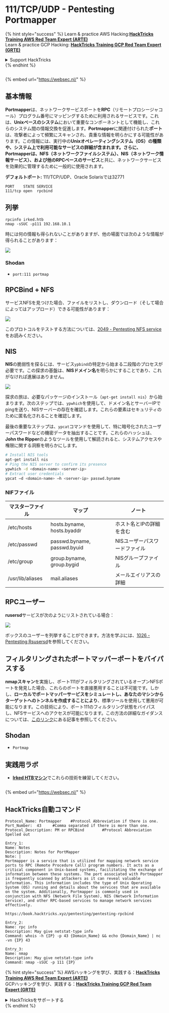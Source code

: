# 111/TCP/UDP - Pentesting Portmapper

{% hint style="success" %}
Learn & practice AWS Hacking:<img src="/.gitbook/assets/arte.png" alt="" data-size="line">[**HackTricks Training AWS Red Team Expert (ARTE)**](https://training.hacktricks.xyz/courses/arte)<img src="/.gitbook/assets/arte.png" alt="" data-size="line">\
Learn & practice GCP Hacking: <img src="/.gitbook/assets/grte.png" alt="" data-size="line">[**HackTricks Training GCP Red Team Expert (GRTE)**<img src="/.gitbook/assets/grte.png" alt="" data-size="line">](https://training.hacktricks.xyz/courses/grte)

<details>

<summary>Support HackTricks</summary>

* Check the [**subscription plans**](https://github.com/sponsors/carlospolop)!
* **Join the** 💬 [**Discord group**](https://discord.gg/hRep4RUj7f) or the [**telegram group**](https://t.me/peass) or **follow** us on **Twitter** 🐦 [**@hacktricks\_live**](https://twitter.com/hacktricks\_live)**.**
* **Share hacking tricks by submitting PRs to the** [**HackTricks**](https://github.com/carlospolop/hacktricks) and [**HackTricks Cloud**](https://github.com/carlospolop/hacktricks-cloud) github repos.

</details>
{% endhint %}

<figure><img src="https://pentest.eu/RENDER_WebSec_10fps_21sec_9MB_29042024.gif" alt=""><figcaption></figcaption></figure>

{% embed url="https://websec.nl/" %}

## 基本情報

**Portmapper**は、ネットワークサービスポートを**RPC**（リモートプロシージャコール）プログラム番号にマッピングするために利用されるサービスです。これは、**Unixベースのシステム**において重要なコンポーネントとして機能し、これらのシステム間の情報交換を促進します。**Portmapper**に関連付けられた**ポート**は、攻撃者によって頻繁にスキャンされ、貴重な情報を明らかにする可能性があります。この情報には、実行中の**Unixオペレーティングシステム（OS）**の種類や、システム上で利用可能なサービスの詳細が含まれます。さらに、**Portmapper**は、**NFS（ネットワークファイルシステム）**、**NIS（ネットワーク情報サービス）**、および他の**RPCベースのサービス**と共に、ネットワークサービスを効果的に管理するために一般的に使用されます。

**デフォルトポート:** 111/TCP/UDP、Oracle Solarisでは32771
```
PORT    STATE SERVICE
111/tcp open  rpcbind
```
## 列挙
```
rpcinfo irked.htb
nmap -sSUC -p111 192.168.10.1
```
時には何の情報も得られないことがありますが、他の場面では次のような情報が得られることがあります：

![](<../.gitbook/assets/image (553).png>)

### Shodan

* `port:111 portmap`

## RPCBind + NFS

サービスNFSを見つけた場合、ファイルをリストし、ダウンロード（そして場合によってはアップロード）できる可能性があります：

![](<../.gitbook/assets/image (872).png>)

このプロトコルをテストする方法については、[2049 - Pentesting NFS service](nfs-service-pentesting.md)をお読みください。

## NIS

**NIS**の脆弱性を探るには、サービス`ypbind`の特定から始まる二段階のプロセスが必要です。この探求の基盤は、**NISドメイン名**を明らかにすることであり、これがなければ進展はありません。

![](<../.gitbook/assets/image (859).png>)

探求の旅は、必要なパッケージのインストール（`apt-get install nis`）から始まります。次のステップでは、`ypwhich`を使用して、ドメイン名とサーバーIPでpingを送り、NISサーバーの存在を確認します。これらの要素はセキュリティのために匿名化されることを確認します。

最後の重要なステップは、`ypcat`コマンドを使用して、特に暗号化されたユーザーパスワードなどの機密データを抽出することです。これらのハッシュは、**John the Ripper**のようなツールを使用して解読されると、システムアクセスや権限に関する洞察を明らかにします。
```bash
# Install NIS tools
apt-get install nis
# Ping the NIS server to confirm its presence
ypwhich -d <domain-name> <server-ip>
# Extract user credentials
ypcat –d <domain-name> –h <server-ip> passwd.byname
```
### NIFファイル

| **マスターファイル**  | **マップ**                  | **ノート**                         |
| ---------------- | --------------------------- | --------------------------------- |
| /etc/hosts       | hosts.byname, hosts.byaddr  | ホスト名とIPの詳細を含む          |
| /etc/passwd      | passwd.byname, passwd.byuid | NISユーザーパスワードファイル      |
| /etc/group       | group.byname, group.bygid   | NISグループファイル                |
| /usr/lib/aliases | mail.aliases                | メールエイリアスの詳細            |

## RPCユーザー

**rusersd**サービスが次のようにリストされている場合：

![](<../.gitbook/assets/image (1041).png>)

ボックスのユーザーを列挙することができます。方法を学ぶには、[1026 - Pentesting Rsusersd](1026-pentesting-rusersd.md)を参照してください。

## フィルタリングされたポートマッパーポートをバイパスする

**nmapスキャン**を実施し、ポート111がフィルタリングされているオープンNFSポートを発見した場合、これらのポートを直接悪用することは不可能です。しかし、**ローカルでポートマッパーサービスをシミュレートし、あなたのマシンからターゲットへのトンネルを作成することにより**、標準ツールを使用して悪用が可能になります。この技術により、ポート111のフィルタリング状態をバイパスし、NFSサービスへのアクセスが可能になります。この方法の詳細なガイダンスについては、[このリンク](https://medium.com/@sebnemK/how-to-bypass-filtered-portmapper-port-111-27cee52416bc)にある記事を参照してください。

## Shodan

* `Portmap`

## 実践用ラボ

* [**Irked HTBマシン**](https://app.hackthebox.com/machines/Irked)でこれらの技術を練習してください。

<figure><img src="https://pentest.eu/RENDER_WebSec_10fps_21sec_9MB_29042024.gif" alt=""><figcaption></figcaption></figure>

{% embed url="https://websec.nl/" %}

## HackTricks自動コマンド
```
Protocol_Name: Portmapper    #Protocol Abbreviation if there is one.
Port_Number:  43     #Comma separated if there is more than one.
Protocol_Description: PM or RPCBind        #Protocol Abbreviation Spelled out

Entry_1:
Name: Notes
Description: Notes for PortMapper
Note: |
Portmapper is a service that is utilized for mapping network service ports to RPC (Remote Procedure Call) program numbers. It acts as a critical component in Unix-based systems, facilitating the exchange of information between these systems. The port associated with Portmapper is frequently scanned by attackers as it can reveal valuable information. This information includes the type of Unix Operating System (OS) running and details about the services that are available on the system. Additionally, Portmapper is commonly used in conjunction with NFS (Network File System), NIS (Network Information Service), and other RPC-based services to manage network services effectively.

https://book.hacktricks.xyz/pentesting/pentesting-rpcbind

Entry_2:
Name: rpc info
Description: May give netstat-type info
Command: whois -h {IP} -p 43 {Domain_Name} && echo {Domain_Name} | nc -vn {IP} 43

Entry_3:
Name: nmap
Description: May give netstat-type info
Command: nmap -sSUC -p 111 {IP}
```
{% hint style="success" %}
AWSハッキングを学び、実践する：<img src="/.gitbook/assets/arte.png" alt="" data-size="line">[**HackTricks Training AWS Red Team Expert (ARTE)**](https://training.hacktricks.xyz/courses/arte)<img src="/.gitbook/assets/arte.png" alt="" data-size="line">\
GCPハッキングを学び、実践する：<img src="/.gitbook/assets/grte.png" alt="" data-size="line">[**HackTricks Training GCP Red Team Expert (GRTE)**<img src="/.gitbook/assets/grte.png" alt="" data-size="line">](https://training.hacktricks.xyz/courses/grte)

<details>

<summary>HackTricksをサポートする</summary>

* [**サブスクリプションプラン**](https://github.com/sponsors/carlospolop)を確認してください！
* **💬 [**Discordグループ**](https://discord.gg/hRep4RUj7f)または[**Telegramグループ**](https://t.me/peass)に参加するか、**Twitter** 🐦 [**@hacktricks\_live**](https://twitter.com/hacktricks\_live)**をフォローしてください。**
* **ハッキングのトリックを共有するには、[**HackTricks**](https://github.com/carlospolop/hacktricks)と[**HackTricks Cloud**](https://github.com/carlospolop/hacktricks-cloud)のGitHubリポジトリにPRを提出してください。**

</details>
{% endhint %}

